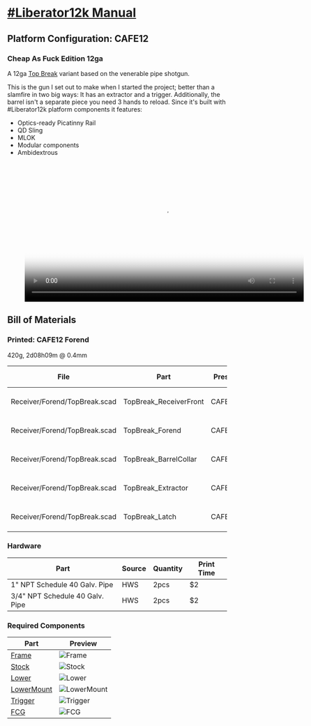 # [\#Liberator12k Manual](../../README.md)
## Platform Configuration: CAFE12
### Cheap As Fuck Edition 12ga
A 12ga [Top Break](TopBreak.html) variant based on the venerable pipe shotgun.

This is the gun I set out to make when I started the project; better than a
slamfire in two big ways: It has an extractor and a trigger. Additionally, the
barrel isn't a separate piece you need 3 hands to reload. Since it's built with
\#Liberator12k platform components it features:

* Optics-ready Picatinny Rail
* QD Sling
* MLOK
* Modular components
* Ambidextrous

<!-- blank line -->
<figure class="video_container">
  <video width="640" loop="true" preload="auto" controls="false" allowfullscreen="true" poster="Frame.png">
    <source src="TopBreak.mp4" type="video/mp4">
  </video>
</figure>
<!-- blank line -->


## Bill of Materials

### Printed: CAFE12 Forend
420g, 2d08h09m @ 0.4mm

| File                          | Part                    | Preset | Print Settings | Filament Used | Print Time @ 0.4mm |
|-------------------------------|-------------------------|--------|----------------|---------------|--------------------|
| Receiver/Forend/TopBreak.scad | TopBreak_ReceiverFront  | CAFE12 | Std. 3mm Shell | 57g           |   07h17m           |
| Receiver/Forend/TopBreak.scad | TopBreak_Forend         | CAFE12 | Std. 3mm Shell | 189g          | 1d01h10m           |
| Receiver/Forend/TopBreak.scad | TopBreak_BarrelCollar   | CAFE12 | Std. 3mm Shell | 114g          |   15h00m           |
| Receiver/Forend/TopBreak.scad | TopBreak_Extractor      | CAFE12 | Std. 3mm Shell | 14g           |    1h55m           |
| Receiver/Forend/TopBreak.scad | TopBreak_Latch          | CAFE12 | Std. 3mm Shell | 46g           |    6h47m           |

### Hardware

| Part                             | Source | Quantity | Print Time |
|----------------------------------|--------|----------|------------|
| 1" NPT Schedule 40 Galv. Pipe    | HWS    | 2pcs     | $2         |
| 3/4" NPT Schedule 40 Galv. Pipe  | HWS    | 2pcs     | $2         |

### Required Components
| Part | Preview |
|-|-|
| [Frame](../Frame.html) | ![Frame](../Frame_thumb.png) |
| [Stock](../Stock.html) | ![Stock](../Stock_thumb.png) |
| [Lower](../Lower/Lower.html) | ![Lower](../Lower/Lower_thumb.png) |
| [LowerMount](../Lower/LowerMount.html) | ![LowerMount](../Lower/LowerMount_thumb.png) |
| [Trigger](../Lower/Trigger.html) | ![Trigger](../Lower/Trigger_thumb.png) |
| [FCG](../FCG.html) | ![FCG](../FCG_thumb.png) |

